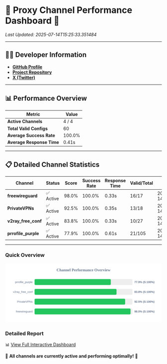 # 🌟 Proxy Channel Performance Dashboard 🌟

_Last Updated: 2025-07-14T15:25:33.351484_

---

## 👩‍💻 Developer Information

- **[GitHub Profile](https://github.com/4n0nymou3)**  
- **[Project Repository](https://github.com/4n0nymou3/multi-proxy-config-fetcher)**  
- **[X (Twitter)](https://x.com/4n0nymou3)**  

---

## 📊 Performance Overview

| Metric                | Value       |
|-----------------------|-------------|
| **Active Channels**   | 4 / 4       |
| **Total Valid Configs** | 60          |
| **Average Success Rate** | 100.0%      |
| **Average Response Time** | 0.41s       |

---

## 📋 Detailed Channel Statistics

| Channel          | Status     | Score  | Success Rate | Response Time | Valid/Total | Last Success               |
|------------------|------------|--------|--------------|---------------|-------------|----------------------------|
| **freewireguard**  | ✅ Active  | 98.0%  | 100.0% | 0.33s         | 16/17       | 2025-07-14T15:25:33.349318 |
| **PrivateVPNs**  | ✅ Active  | 92.5%  | 100.0% | 0.35s         | 13/18       | 2025-07-14T15:25:32.979468 |
| **v2ray_free_conf**  | ✅ Active  | 83.8%  | 100.0% | 0.33s         | 10/27       | 2025-07-14T15:25:32.596880 |
| **prrofile_purple**  | ✅ Active  | 77.9%  | 100.0% | 0.61s         | 21/105       | 2025-07-14T15:25:32.182760 |

---

### Quick Overview
<div align="center">
  <a href="https://raw.githubusercontent.com/nullluser/NullRepo/refs/heads/main/assets/channel_stats_chart.svg">
    <img src="https://raw.githubusercontent.com/nullluser/NullRepo/refs/heads/main/assets/channel_stats_chart.svg" alt="Source Performance Statistics" width="800">
  </a>
</div>

### Detailed Report
📊 [View Full Interactive Dashboard](https://htmlpreview.github.io/?https://github.com/nullluser/NullRepo/blob/main/assets/performance_report.html)

🎉 **All channels are currently active and performing optimally!** 🎉
